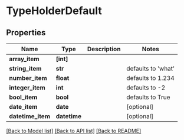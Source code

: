# TypeHolderDefault

## Properties
Name | Type | Description | Notes
------------ | ------------- | ------------- | -------------
**array_item** | **[int]** |  | 
**string_item** | **str** |  | defaults to 'what'
**number_item** | **float** |  | defaults to 1.234
**integer_item** | **int** |  | defaults to -2
**bool_item** | **bool** |  | defaults to True
**date_item** | **date** |  | [optional] 
**datetime_item** | **datetime** |  | [optional] 

[[Back to Model list]](../README.md#documentation-for-models) [[Back to API list]](../README.md#documentation-for-api-endpoints) [[Back to README]](../README.md)



